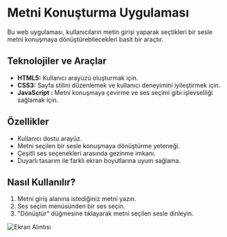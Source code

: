 # Metni Konuşturma Uygulaması

Bu web uygulaması, kullanıcıların metin girişi yaparak seçtikleri bir sesle metni konuşmaya dönüştürebilecekleri basit bir araçtır.

## Teknolojiler ve Araçlar

- **HTML5:** Kullanıcı arayüzü oluşturmak için.
- **CSS3:** Sayfa stilini düzenlemek ve kullanıcı deneyimini iyileştirmek için.
- **JavaScript :** Metni konuşmaya çevirme ve ses seçimi gibi işlevselliği sağlamak için.


## Özellikler

- Kullanıcı dostu arayüz.
- Metni seçilen bir sesle konuşmaya dönüştürme yeteneği.
- Çeşitli ses seçenekleri arasında gezinme imkanı.
- Duyarlı tasarım ile farklı ekran boyutlarına uyum sağlama.

## Nasıl Kullanılır?

1. Metni giriş alanına istediğiniz metni yazın.
2. Ses seçim menüsünden bir ses seçin.
3. "Dönüştür" düğmesine tıklayarak metni seçilen sesle dinleyin.

   
![Ekran Alıntısı](https://github.com/melihcankrz/Javascript-ile-Metin-Konu-turma/assets/148056955/4e7ed87f-03b1-49a8-b8dc-9764d82ac550)

